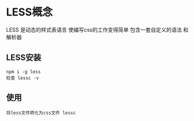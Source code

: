  # LESS概念
 LESS 是动态的样式表语言 使编写css的工作变得简单
    包含一套自定义的语法 和解析器
## LESS安装
    npm i -g less
    检查 lessc -v
## 使用
    将less文件转化为css文件 lessc 